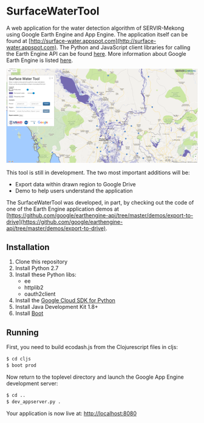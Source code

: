 # SurfaceWaterTool

A web application for the water detection algorithm of SERVIR-Mekong using
Google Earth Engine and App Engine. The application itself can be found at
[http://surface-water.appspot.com](http://surface-water.appspot.com). The Python
and JavaScript client libraries for calling the Earth Engine API can be found
[here](https://github.com/google/earthengine-api). More information about Google
Earth Engine is listed [here](https://developers.google.com/earth-engine).

![Screenshot](static/images/screenshot.png)

This tool is still in development. The two most important additions will be:
- Export data within drawn region to Google Drive
- Demo to help users understand the application

The SurfaceWaterTool was developed, in part, by checking out the code of one
of the Earth Engine application demos at [https://github.com/google/earthengine-api/tree/master/demos/export-to-drive](https://github.com/google/earthengine-api/tree/master/demos/export-to-drive).

## Installation

1. Clone this repository
2. Install Python 2.7
3. Install these Python libs:
   * ee
   * httplib2
   * oauth2client
4. Install the [Google Cloud SDK for Python](https://cloud.google.com/appengine/docs/python/download)
5. Install Java Development Kit 1.8+
6. Install [Boot](http://boot-clj.com)

## Running

First, you need to build ecodash.js from the Clojurescript files in cljs:

```bash
$ cd cljs
$ boot prod
```

Now return to the toplevel directory and launch the Google App Engine
development server:

```bash
$ cd ..
$ dev_appserver.py .
```

Your application is now live at: [http://localhost:8080](http://localhost:8080)

